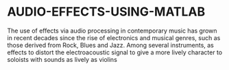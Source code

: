 # AUDIO-EFFECTS-USING-MATLAB
The use of effects via audio processing in contemporary music has grown in  recent decades since the rise of electronics and musical genres, such  as those derived from Rock, Blues and Jazz. Among several instruments, as effects to distort the electroacoustic signal to give a more lively  character to soloists with sounds as lively as violins
